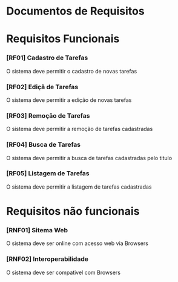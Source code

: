 # Documentos de Requisitos

# Requisitos Funcionais

### [RF01] Cadastro de Tarefas
O sistema deve permitir o cadastro de novas tarefas

### [RF02] Ediçã de Tarefas
O sistema deve permitir a edição de novas tarefas

### [RF03] Remoção de Tarefas
O sistema deve permitir a remoção de tarefas cadastradas

### [RF04] Busca de Tarefas
O sistema deve permitir a busca de tarefas cadastradas pelo titulo


### [RF05] Listagem de Tarefas
O sistema deve permitir a listagem de tarefas cadastradas 


# Requisitos não funcionais

### [RNF01] Sitema Web
O sistema deve ser online com acesso web via Browsers

### [RNF02] Interoperabilidade
O sistema deve ser compativel com Browsers
